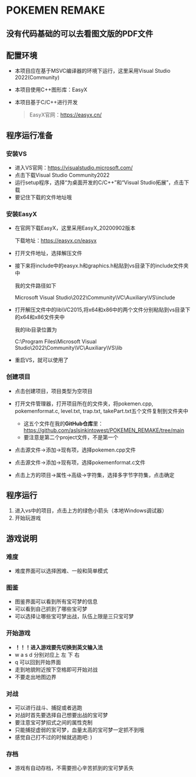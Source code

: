 # POKEMEN REMAKE

## 没有代码基础的可以去看图文版的PDF文件

## 配置环境

* 本项目应在基于MSVC编译器的环境下运行，这里采用Visual Studio 2022(Community)

* 本项目使用C++图形库：EasyX

* 本项目基于C/C++进行开发

  > EasyX官网：https://easyx.cn/

## 程序运行准备

### 安装VS

* 进入VS官网：https://visualstudio.microsoft.com/
* 点击下载Visual Studio Community2022
* 运行setup程序，选择“为桌面开发的C/C++”和“Visual Studio拓展”，点击下载
* 要记住下载的文件地址哦

### 安装EasyX

* 在官网下载EasyX，这里采用EasyX_20200902版本

  下载地址：https://easyx.cn/easyx


* 打开文件地址，选择解压文件


* 接下来将include中的easyx.h和graphics.h粘贴到vs目录下的include文件夹中

  我的文件路径如下

  Microsoft Visual Studio\2022\Community\VC\Auxiliary\VS\include

* 打开解压文件中的lib\VC2015,将x64和x86中的两个文件分别粘贴到vs目录下的x64和x86文件夹中

  我的lib目录位置为

  C:\Program Files\Microsoft Visual Studio\2022\Community\VC\Auxiliary\VS\lib

* 重启VS，就可以使用了

### 创建项目

* 点击创建项目，项目类型为空项目

* 打开文件管理器，打开项目所在的文件夹，将pokemen.cpp, pokemenformat.c, level.txt, trap.txt, takePart.txt五个文件复制到文件夹中

  * 这五个文件在我的**GitHub仓库**里：https://github.com/asIsinkintowest/POKEMEN_REMAKE/tree/main
  * 要注意是第二个project文件，不是第一个


* 点击源文件->添加->现有项，选择pokemen.cpp文件

* 点击源文件->添加->现有项，选择pokemenformat.c文件

* 点击上方的项目->属性->高级->字符集，选择多字节字符集，点击确定


## 程序运行

1. 进入vs中的项目，点击上方的绿色小箭头（本地Windows调试器）
2. 开始玩游戏

## 游戏说明

### 难度

* 难度界面可以选择困难、一般和简单模式

### 图鉴

* 图鉴界面可以看到所有宝可梦的信息
* 可以看到自己抓到了哪些宝可梦
* 可以选择让哪些宝可梦出战，队伍上限是三只宝可梦

### 开始游戏

* **！！！进入游戏要先切换到英文输入法**
* w a s d 分别对应上 左 下 右
* q 可以回到开始界面
* 走到地貌附近按下空格即可开始对战
* 不要走出地图边界

### 对战

* 可以进行战斗、捕捉或者逃跑
* 对战时首先要选择自己想要出战的宝可梦
* 要注意宝可梦招式之间的属性克制
* 只能捕捉虚弱的宝可梦，血量太高的宝可梦一定抓不到哦
* 感觉自己打不过的时候就逃跑吧: )

### 存档

* 游戏有自动存档，不需要担心辛苦抓到的宝可梦丢失







